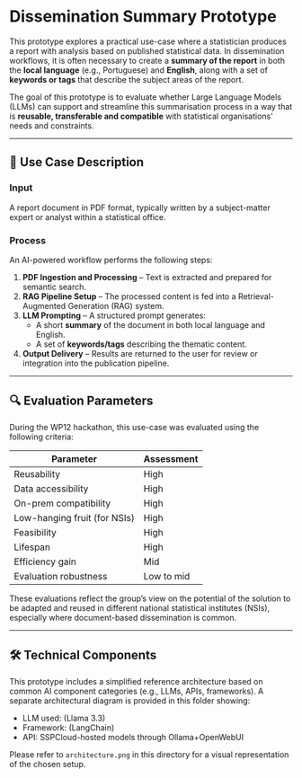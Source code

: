# Dissemination Summary Prototype

This prototype explores a practical use-case where a statistician produces a report with analysis based on published statistical data. In dissemination workflows, it is often necessary to create a **summary of the report** in both the **local language** (e.g., Portuguese) and **English**, along with a set of **keywords or tags** that describe the subject areas of the report.

The goal of this prototype is to evaluate whether Large Language Models (LLMs) can support and streamline this summarisation process in a way that is **reusable, transferable and compatible** with statistical organisations’ needs and constraints.

---

## 🧠 Use Case Description

### Input
A report document in PDF format, typically written by a subject-matter expert or analyst within a statistical office.

### Process
An AI-powered workflow performs the following steps:
1. **PDF Ingestion and Processing** – Text is extracted and prepared for semantic search.
2. **RAG Pipeline Setup** – The processed content is fed into a Retrieval-Augmented Generation (RAG) system.
3. **LLM Prompting** – A structured prompt generates:
   - A short **summary** of the document in both local language and English.
   - A set of **keywords/tags** describing the thematic content.
4. **Output Delivery** – Results are returned to the user for review or integration into the publication pipeline.

---

## 🔍 Evaluation Parameters

During the WP12 hackathon, this use-case was evaluated using the following criteria:

| Parameter              | Assessment      |
|------------------------|-----------------|
| Reusability            | High            |
| Data accessibility     | High            |
| On-prem compatibility  | High            |
| Low-hanging fruit (for NSIs) | High    |
| Feasibility            | High            |
| Lifespan               | High            |
| Efficiency gain        | Mid             |
| Evaluation robustness  | Low to mid      |

These evaluations reflect the group’s view on the potential of the solution to be adapted and reused in different national statistical institutes (NSIs), especially where document-based dissemination is common.

---

## 🛠️ Technical Components

This prototype includes a simplified reference architecture based on common AI component categories (e.g., LLMs, APIs, frameworks). A separate architectural diagram is provided in this folder showing:

- LLM used: (Llama 3.3)
- Framework: (LangChain)
- API: SSPCloud-hosted models through Ollama+OpenWebUI

Please refer to `architecture.png` in this directory for a visual representation of the chosen setup.
